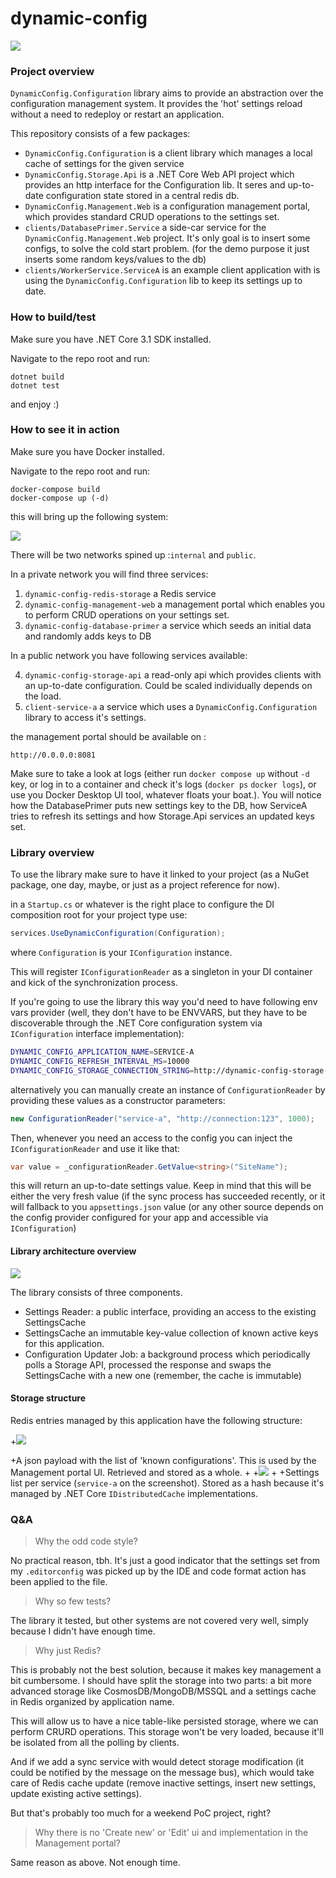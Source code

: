 dynamic-config
====

![](https://github.com/asizikov/dynamic-config/workflows/build-application/badge.svg)

### Project overview 

`DynamicConfig.Configuration` library aims to provide an abstraction over the configuration management system. It provides the 'hot' settings reload without a need to redeploy or restart an application.

This repository consists of a few packages: 

* `DynamicConfig.Configuration` is a client library which manages a local cache of settings for the given service
* `DynamicConfig.Storage.Api` is a .NET Core Web API project which provides an http interface for the Configuration lib. It seres and up-to-date configuration state stored in a central redis db.
* `DynamicConfig.Management.Web` is a configuration management portal, which provides standard CRUD operations to the settings set.
* `clients/DatabasePrimer.Service` a side-car service for the `DynamicConfig.Management.Web` project. It's only goal is to insert some configs, to solve the cold start problem. (for the demo purpose it just inserts some random keys/values to the db)
* `clients/WorkerService.ServiceA` is an example client application with is using the `DynamicConfig.Configuration` lib to keep its settings up to date.

### How to build/test

Make sure you have .NET Core 3.1 SDK installed.

Navigate to the repo root and run: 

```
dotnet build
dotnet test
```

and enjoy :)

### How to see it in action

Make sure you have Docker installed.

Navigate to the repo root and run: 

```
docker-compose build
docker-compose up (-d)
```

this will bring up the following system: 


![](docs/images/docker-compose-overview.jpg)

There will be two networks spined up :`internal` and `public`.

In a private network you will find three services: 

1. `dynamic-config-redis-storage` a Redis service
2. `dynamic-config-management-web` a management portal which enables you to perform CRUD operations on your settings set.
3. `dynamic-config-database-primer` a service which seeds an initial data and randomly adds keys to DB

In a public network you have following services available: 

4. `dynamic-config-storage-api` a read-only api which provides clients with an up-to-date configuration. Could be scaled individually depends on the load. 
5. `client-service-a` a service which uses a `DynamicConfig.Configuration` library to access it's settings.

the management portal should be available on : 

`http://0.0.0.0:8081`

Make sure to take a look at logs (either run `docker compose up` without `-d` key, or log in to a container and check it's logs (`docker ps` `docker logs`), or use you Docker Desktop UI tool, whatever floats your boat.). You will notice how the DatabasePrimer puts new settings key to the DB, how ServiceA tries to refresh its settings and how Storage.Api services an updated keys set.


### Library overview

To use the library make sure to have it linked to your project (as a NuGet package, one day, maybe, or just as a project reference for now).

in a `Startup.cs` or whatever is the right place to configure the DI composition root for your project type use: 

```c#
services.UseDynamicConfiguration(Configuration);
```
where `Configuration` is your `IConfiguration` instance.

This will register `IConfigurationReader` as a singleton in your DI container and kick of the synchronization process.

If you're going to use the library this way you'd need to have following env vars provider (well, they don't have to be ENVVARS, but they have to be discoverable through the .NET Core configuration system via `IConfiguration` interface implementation): 

```bash
DYNAMIC_CONFIG_APPLICATION_NAME=SERVICE-A
DYNAMIC_CONFIG_REFRESH_INTERVAL_MS=10000
DYNAMIC_CONFIG_STORAGE_CONNECTION_STRING=http://dynamic-config-storage-api:80

```

alternatively you can manually create an instance of `ConfigurationReader` by providing these values as a constructor parameters: 

```c#
new ConfigurationReader("service-a", "http://connection:123", 1000);
```

Then, whenever you need an access to the config you can inject the `IConfigurationReader` and use it like that: 

```c#
var value = _configurationReader.GetValue<string>("SiteName");
```

this will return an up-to-date settings value. Keep in mind that this will be either the very fresh value (if the sync process has succeeded recently, or it will fallback to you `appsettings.json` value (or any other source depends on the config provider configured for your app and accessible via `IConfiguration`)


#### Library architecture overview

![](docs/images/lib-overview.jpeg)

The library consists of three components. 

* Settings Reader: a public interface, providing an access to the existing SettingsCache
* SettingsCache an immutable key-value collection of known active keys for this application.
* Configuration Updater Job: a background process which periodically polls a Storage API, processed the response and swaps the SettingsCache with a new one (remember, the cache is immutable)

#### Storage structure

Redis entries managed by this application have the following structure: 

+![](docs/images/redis-known-keys.png)

+A json payload with the list of 'known configurations'. This is used by the Management portal UI. Retrieved and stored as a whole.
+
+![](docs/images/redis-service-keys.png)
+
+Settings list per service (`service-a` on the screenshot). Stored as a hash because it's managed by .NET Core `IDistributedCache` implementations.

### Q&A

> Why the odd code style? 

No practical reason, tbh. It's just a good indicator that the settings set from my `.editorconfig` was picked up by the IDE and code format action has been applied to the file. 

> Why so few tests?

The library it tested, but other systems are not covered very well, simply because I didn't have enough time.

> Why just Redis? 

This is probably not the best solution, because it makes key management a bit cumbersome. I should have split the storage into two parts: a bit more advanced storage like CosmosDB/MongoDB/MSSQL and a settings cache in Redis organized by application name.

This will allow us to have a nice table-like persisted storage, where we can perform CRURD operations. This storage won't be very loaded, because it'll be isolated from all the polling by clients.

And if we add a sync service with would detect storage modification (it could be notified by the message on the message bus), which would take care of Redis cache update (remove inactive settings, insert new settings, update existing active settings).

But that's probably too much for a weekend PoC project, right?

> Why there is no 'Create new' or 'Edit' ui and implementation in the Management portal?

Same reason as above. Not enough time.
